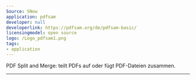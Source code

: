 ```yaml
---
Source: SNow
application: pdfsam
developer: null
developerlink: https://pdfsam.org/de/pdfsam-basic/
licensingmodel: open source
logo: /Logo_pdfsam1.png
tags:
- application
---
```

PDF Split and Merge: teilt PDFs auf oder fügt PDF-Dateien zusammen.

---
